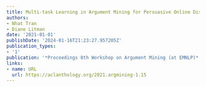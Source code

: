 ```yaml
---
title: Multi-task Learning in Argument Mining for Persuasive Online Discussions
authors:
- Nhat Tran
- Diane Litman
date: '2021-01-01'
publishDate: '2024-01-16T21:23:27.957205Z'
publication_types:
- '1'
publication: '*Proceedings 8th Workshop on Argument Mining (at EMNLP)*'
links:
- name: URL
  url: https://aclanthology.org/2021.argmining-1.15
---
```

